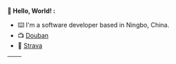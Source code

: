 **👋 Hello, World! :**

- ⌨️ I'm a software developer based in Ningbo, China.
- 📺 [Douban](https://www.douban.com/people/inrenping)
- 🏃 [Strava](https://www.strava.com/athletes/139518665)

| <img align="center" src="https://github-readme-stats.vercel.app/api?username=inrenping&show_icons=true&theme=buefy&hide_border=true" alt="" /> | <img align="center" src="https://github-readme-stats.vercel.app/api/top-langs/?username=inrenping&layout=compact&theme=buefy&hide_border=true" alt="" /> |
| ----------------------------------------------------------------------------------------------------------------------------------------------- | --------------------------------------------------------------------------------------------------------------------------------------------------------- |
